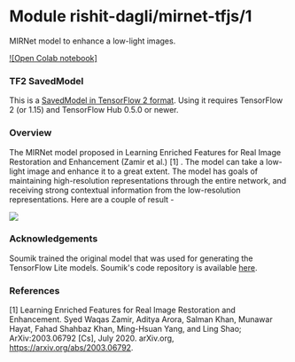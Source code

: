 # Module rishit-dagli/mirnet-tfjs/1
MIRNet model to enhance a low-light images.

<!-- module-type: image-super-resolution -->
<!-- network-architecture: other -->
<!-- dataset: LOL -->
<!-- fine-tunable: false -->
<!-- license: Apache-2.0 -->
<!-- format: saved_model_2 -->
<!-- asset-path: https://github.com/Rishit-dagli/MIRNet-TFJS/releases/download/v0.1.0/saved-model.tar.gz -->

[![Open Colab notebook]](https://colab.research.google.com/github/Rishit-dagli/MIRNet-TFJS/blob/main/MIRNet_Saved_Model.ipynb)

### TF2 SavedModel
This is a [SavedModel in TensorFlow 2 format](https://www.tensorflow.org/hub/tf2_saved_model). Using it requires TensorFlow 2 (or 1.15) and TensorFlow Hub 0.5.0 or newer.

### Overview
The MIRNet model proposed in Learning Enriched Features for Real Image Restoration and Enhancement (Zamir et al.) [1] . The model can take a low-light image and enhance it to a great extent. The model has goals of maintaining high-resolution representations through the entire network, and receiving strong contextual information from the low-resolution representations. Here are a couple of result -

![](https://i.imgur.com/DAsqeFC.jpg)

### Acknowledgements
Soumik trained the original model that was used for generating the TensorFlow Lite models. Soumik's code repository is available [here](https://github.com/soumik12345/MIRNet).

### References

[1] Learning Enriched Features for Real Image Restoration and Enhancement. Syed Waqas Zamir, Aditya Arora, Salman Khan, Munawar Hayat, Fahad Shahbaz Khan, Ming-Hsuan Yang, and Ling Shao; ArXiv:2003.06792 [Cs], July 2020. arXiv.org, https://arxiv.org/abs/2003.06792.
